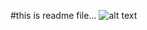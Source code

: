 #this is readme file...
![alt text](https://github.comshantanu-lrnr/Git-Learning/blob/main/photos/space.jpg)
